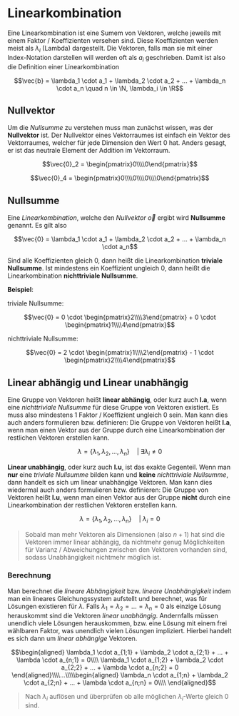 # Linearkombination

Eine Linearkombination ist eine Sumem von Vektoren, welche jeweils mit einem Faktor / Koeffizienten versehen sind. Diese Koeffizienten werden meist als $\lambda_i$ (Lambda) dargestellt. Die Vektoren, falls man sie mit einer Index-Notation darstellen will werden oft als $a_i$ geschrieben. Damit ist also die Definition einer Linearkombination

$$\vec{b} = \lambda_1 \cdot a_1 + \lambda_2 \cdot a_2 + ... + \lambda_n \cdot a_n \quad n \in \N, \lambda_i \in \R$$

## Nullvektor

Um die *Nullsumme* zu verstehen muss man zunächst wissen, was der **Nullvektor** ist. Der Nullvektor eines Vektorraumes ist einfach ein Vektor des Vektorraumes, welcher für jede Dimension den Wert 0 hat. Anders gesagt, er ist das neutrale Element der Addition im Vektorraum.

$$\vec{0}_2 = \begin{pmatrix}0\\\\0\end{pmatrix}$$

$$\vec{0}_4 = \begin{pmatrix}0\\\\0\\\\0\\\\0\end{pmatrix}$$

## Nullsumme

Eine *Linearkombination*, welche den *Nullvektor* $\vec{o}$ ergibt wird **Nullsumme** genannt. Es gilt also

$$\vec{0} = \lambda_1 \cdot a_1 + \lambda_2 \cdot a_2 + ... + \lambda_n \cdot a_n$$

Sind alle Koeffizienten gleich 0, dann heißt die Linearkombination **triviale Nullsumme**. Ist mindestens ein Koeffizient ungleich 0, dann heißt die Linearkombination **nichttriviale Nullsumme**.

**Beispiel**:

triviale Nullsumme:

$$\vec{0} = 0 \cdot \begin{pmatrix}2\\\\3\end{pmatrix} + 0 \cdot \begin{pmatrix}1\\\\4\end{pmatrix}$$

nichttriviale Nullsumme:

$$\vec{0} = 2 \cdot \begin{pmatrix}1\\\\2\end{pmatrix} - 1 \cdot \begin{pmatrix}2\\\\4\end{pmatrix}$$

## Linear abhängig und Linear unabhängig

Eine Gruppe von Vektoren heißt **linear abhängig**, oder kurz auch **l.a**, wenn eine *nichttriviale Nullsumme* für diese Gruppe von Vektoren existiert. Es muss also mindestens 1 Faktor / Koeffizient ungleich 0 sein. 
Man kann dies auch anders formulieren bzw. definieren: Die Gruppe von Vektoren heißt **l.a**, wenn man einen Vektor aus der Gruppe durch eine Linearkombination der restlichen Vektoren erstellen kann. 

$$\lambda = \{ \lambda_1, \lambda_2, ..., \lambda_n \} \quad \vert \; \exists \lambda_i \neq 0$$

**Linear unabhängig**, oder kurz auch **l.u**, ist das exakte Gegenteil. Wenn man **nur** eine *triviale Nullsumme* bilden kann und **keine** *nichttriviale Nullsumme*, dann handelt es sich um linear unabhängige Vektoren. 
Man kann dies wiedermal auch anders formulieren bzw. definieren: Die Gruppe von Vektoren heißt **l.u**, wenn man einen Vektor aus der Gruppe **nicht** durch eine Linearkombination der restlichen Vektoren erstellen kann.

$$\lambda = \{ \lambda_1, \lambda_2, ..., \lambda_n \} \quad \vert \; \lambda_i = 0$$

> Sobald man mehr Vektoren als Dimensionen (also $n+1$) hat sind die Vektoren immer linear abhängig, da nichtmehr genug Möglichkeiten für Varianz / Abweichungen zwischen den Vektoren vorhanden sind, sodass Unabhängigkeit nichtmehr möglich ist.

### Berechnung

Man berechnet die *lineare Abhängigkeit* bzw. *lineare Unabhängigkeit* indem man ein lineares Gleichungssystem aufstellt und berechnet, was für Lösungen existieren für $\lambda$. Falls $\lambda_1 = \lambda_2 = ... = \lambda_n = 0$ als einzige Lösung herauskommt sind die Vektoren *linear unabhängig*. Andernfalls müssen unendlich viele Lösungen herauskommen, bzw. eine Lösung mit einem frei wählbaren Faktor, was unendlich vielen Lösungen impliziert. Hierbei handelt es sich dann um *linear abhängige* Vektoren.

$$\begin{aligned}
\lambda_1 \cdot a_{1;1} + \lambda_2 \cdot a_{2;1} + ... + \lambda \cdot a_{n;1} = 0\\\\
\lambda_1 \cdot a_{1;2} + \lambda_2 \cdot a_{2;2} + ... + \lambda \cdot a_{n;2} = 0
\end{aligned}\\\\...\\\\\begin{aligned}
\lambda_n \cdot a_{1;n} + \lambda_2 \cdot a_{2;n} + ... + \lambda \cdot a_{n;n} = 0\\\\
\end{aligned}$$

> Nach $\lambda_i$ auflösen und überprüfen ob alle möglichen $\lambda_i$-Werte gleich 0 sind. 